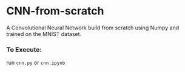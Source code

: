 # CNN-from-scratch

A Convolutional Neural Network build from scratch using Numpy and trained on the MNIST dataset.

### To Execute:

run `cnn.py` or `cnn.ipynb`